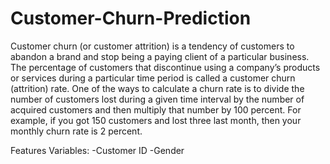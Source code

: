 # Customer-Churn-Prediction

Customer churn (or customer attrition) is a tendency of customers to abandon a brand and stop being a paying client of a particular business. The percentage of customers that discontinue using a company’s products or services during a particular time period is called a customer churn (attrition) rate. One of the ways to calculate a churn rate is to divide the number of customers lost during a given time interval by the number of acquired customers and then multiply that number by 100 percent. For example, if you got 150 customers and lost three last month, then your monthly churn rate is 2 percent.

Features Variables:
-Customer ID
-Gender
